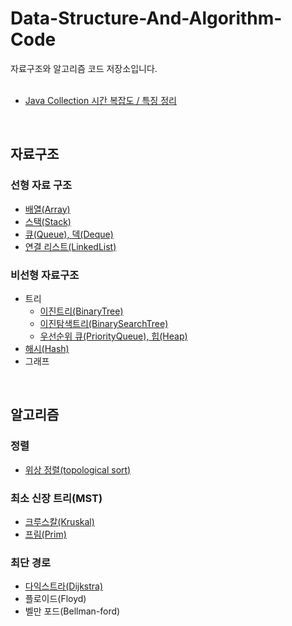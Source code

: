 # Data-Structure-And-Algorithm-Code
자료구조와 알고리즘 코드 저장소입니다.    
</br>

* [Java Collection 시간 복잡도 / 특징 정리](https://www.grepiu.com/post/9)
</br>

## 자료구조 
### 선형 자료 구조
* <a href="자료구조/Array.md">배열(Array)</a>
* <a href="자료구조/스택/Stack.md">스택(Stack)</a>
* <a href="자료구조/큐/Queue.md">큐(Queue), 덱(Deque)</a>
* <a href="자료구조/연결리스트/연결리스트.md">연결 리스트(LinkedList)</a>

### 비선형 자료구조
* 트리
  * <a href="자료구조/트리/binaryTree.md">이진트리(BinaryTree)</a>   
  * <a href="자료구조/트리/binarySearchTree.md">이진탐색트리(BinarySearchTree)</a>
  * <a href="자료구조/priorityQueue(heap).md">우선순위 큐(PriorityQueue), 힙(Heap)</a>
* <a href="자료구조/해시.md">해시(Hash)</a>
* 그래프
</br>

## 알고리즘
### 정렬
* [위상 정렬(topological sort)](알고리즘/topologicalsort.md)
### 최소 신장 트리(MST)
* [크루스칼(Kruskal)](알고리즘/MST/kruskal.md)
* [프림(Prim)](알고리즘/MST/prim.md)
### 최단 경로
  * [다익스트라(Dijkstra)](알고리즘/dijkstra.md)
  * 플로이드(Floyd)
  * 벨만 포드(Bellman-ford)

